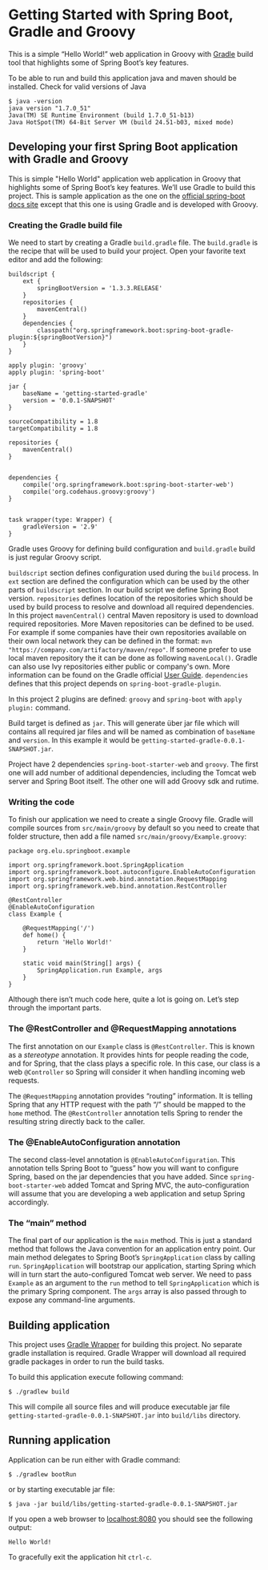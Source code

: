 # Getting Started with Spring Boot, Gradle and Groovy
This is a simple “Hello World!” web application in Groovy with [Gradle](http://gradle.org/) build tool that highlights some of Spring Boot’s key features.

To be able to run and build this application java and maven should be installed. Check for valid versions of Java

	$ java -version
	java version "1.7.0_51"
	Java(TM) SE Runtime Environment (build 1.7.0_51-b13)
	Java HotSpot(TM) 64-Bit Server VM (build 24.51-b03, mixed mode)

## Developing your first Spring Boot application with Gradle and Groovy
This is simple "Hello World" application web application in Groovy that highlights some of Spring Boot’s key features. We’ll use Gradle to build this project. This is sample application as the one on the [official spring-boot docs site](http://docs.spring.io/spring-boot/docs/current/reference/html/getting-started-first-application.html) except that this one is using Gradle and is developed with Groovy.

### Creating the Gradle build file
We need to start by creating a Gradle `build.gradle` file. The `build.gradle` is the recipe that will be used to build your project. Open your favorite text editor and add the following:
	
	buildscript {
		ext {
			springBootVersion = '1.3.3.RELEASE'
		}
		repositories {
			mavenCentral()
		}
		dependencies {
			classpath("org.springframework.boot:spring-boot-gradle-plugin:${springBootVersion}") 
		}
	}

	apply plugin: 'groovy'
	apply plugin: 'spring-boot'

	jar {
		baseName = 'getting-started-gradle'
		version = '0.0.1-SNAPSHOT'
	}

	sourceCompatibility = 1.8
	targetCompatibility = 1.8

	repositories {
		mavenCentral()
	}


	dependencies {
		compile('org.springframework.boot:spring-boot-starter-web')
		compile('org.codehaus.groovy:groovy')
	}


	task wrapper(type: Wrapper) {
		gradleVersion = '2.9'
	}
	
Gradle uses Groovy for defining build configuration and `build.gradle` build is just regular Groovy script. 

`buildscript` section defines configuration used during the `build` process. In `ext` section are defined the configuration which can be used by the other parts of `buildscript` section. In our build script we define Spring Boot version. `repositories` defines location of the repositories which should be used by build process to resolve and download all required dependencies. In this project `mavenCentral()` central Maven repository is used to download required repositories. More Maven repositories can be defined to be used. For example if some companies have their own repositories available on their own local network they can be defined in the format: `mvn "https://company.com/artifactory/maven/repo"`. If someone prefer to use local maven repository the it can be done as following `mavenLocal()`.  Gradle can also use Ivy repositories either public or company's own. More information can be found on the Gradle official [User Guide](https://docs.gradle.org/current/userguide/userguide.html). `dependencies` defines that this project depends on `spring-boot-gradle-plugin`.

In this project 2 plugins are defined: `groovy` and `spring-boot` with `apply plugin:` command. 

Build target is defined as `jar`. This will generate über jar file which will contains all required jar files and will be named as combination of `baseName` and `version`. In this example it would be `getting-started-gradle-0.0.1-SNAPSHOT.jar`.

Project have 2 dependencies `spring-boot-starter-web` and `groovy`. The first one will add number of additional dependencies, including the Tomcat web server and Spring Boot itself. The other one will add Groovy sdk and rutime.

### Writing the code
To finish our application we need to create a single Groovy file. Gradle will compile sources from `src/main/groovy` by default so you need to create that folder structure, then add a file named `src/main/groovy/Example.groovy`:

	package org.elu.springboot.example

	import org.springframework.boot.SpringApplication
	import org.springframework.boot.autoconfigure.EnableAutoConfiguration
	import org.springframework.web.bind.annotation.RequestMapping
	import org.springframework.web.bind.annotation.RestController

	@RestController
	@EnableAutoConfiguration
	class Example {

		@RequestMapping('/')
		def home() {
			return 'Hello World!'
		}

		static void main(String[] args) {
			SpringApplication.run Example, args
		}
	}

Although there isn’t much code here, quite a lot is going on. Let’s step through the important parts.

### The @RestController and @RequestMapping annotations
The first annotation on our `Example` class is `@RestController`. This is known as a *stereotype* annotation. It provides hints for people reading the code, and for Spring, that the class plays a specific role. In this case, our class is a web `@Controller` so Spring will consider it when handling incoming web requests.

The `@RequestMapping` annotation provides “routing” information. It is telling Spring that any HTTP request with the path “/” should be mapped to the `home` method. The `@RestController` annotation tells Spring to render the resulting string directly back to the caller.

### The @EnableAutoConfiguration annotation
The second class-level annotation is `@EnableAutoConfiguration`. This annotation tells Spring Boot to “guess” how you will want to configure Spring, based on the jar dependencies that you have added. Since `spring-boot-starter-web` added Tomcat and Spring MVC, the auto-configuration will assume that you are developing a web application and setup Spring accordingly.

### The “main” method
The final part of our application is the `main` method. This is just a standard method that follows the Java convention for an application entry point. Our main method delegates to Spring Boot’s `SpringApplication` class by calling `run`. `SpringApplication` will bootstrap our application, starting Spring which will in turn start the auto-configured Tomcat web server. We need to pass `Example` as an argument to the `run` method to tell `SpringApplication` which is the primary Spring component. The `args` array is also passed through to expose any command-line arguments.

## Building application
This project uses [Gradle Wrapper](https://docs.gradle.org/current/userguide/gradle_wrapper.html) for building this project. No separate gradle installation is required. Gradle Wrapper will download all required gradle packages in order to run the build tasks.

To build this application execute following command:

	$ ./gradlew build


This will compile all source files and will produce executable jar file `getting-started-gradle-0.0.1-SNAPSHOT.jar` into `build/libs` directory.

## Running application
Application can be run either with Gradle command:

	$ ./gradlew bootRun

	
or by starting executable jar file:

	$ java -jar build/libs/getting-started-gradle-0.0.1-SNAPSHOT.jar

If you open a web browser to [localhost:8080](localhost:8080) you should see the following output:

	Hello World!
	
To gracefully exit the application hit `ctrl-c`.
